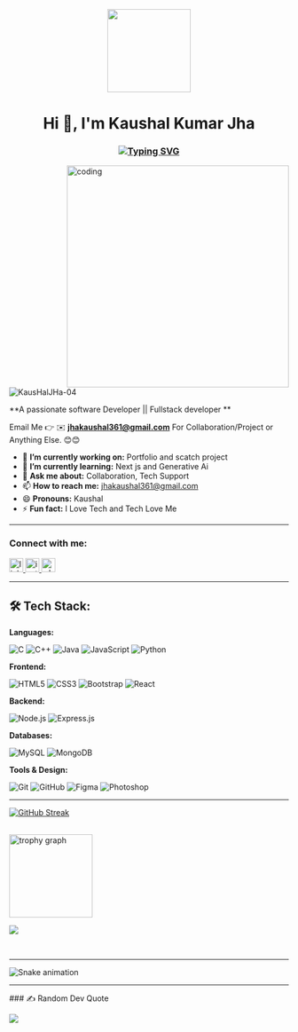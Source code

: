 <div align="center">
  <img height="150" src="https://media.giphy.com/media/M9gbBd9nbDrOTu1Mqx/giphy.gif"  />
</div>

<h1 align="center">Hi 👋, I'm Kaushal Kumar Jha</h1>            
<h3 align="center"><a href="https://git.io/typing-svg"><img src="https://readme-typing-svg.demolab.com?font=lora&size=24&pause=1000&color=F70407&vCenter=true&random=false&width=435&lines=Full+stack+Developer%F0%9F%91%A8%E2%80%8D%F0%9F%92%BB%F0%9F%91%A8%E2%80%8D%F0%9F%92%BB;Tech+Enthusiast%F0%9F%92%BB%F0%9F%92%BB;Contributor%F0%9F%A7%91%E2%80%8D%F0%9F%92%BB;Developer%F0%9F%92%BB;Upcoming+Software+Engineer%F0%9F%91%A8%E2%80%8D%F0%9F%92%BB%F0%9F%91%A8%E2%80%8D%F0%9F%92%BB" alt="Typing SVG" /></a></h3>   
<img align="right"alt="coding"width="400"src="https://media.licdn.com/dms/image/C5622AQErlQlcPler2g/feedshare-shrink_2048_1536/0/1587628396592?e=2147483647&v=beta&t=6gbzpglnet87uHEUlsH1GBq6TM1FaNsD8xcWeKZmWa0">
<!-- <p align="left"> <img src="https://komarev.com/ghpvc/?username=sagar-03&label=Profile%20views&color=0e75b6&style=flat" alt="KausHalJHa-04" /> </p> --> 
<p align="left"> <img src="https://komarev.com/ghpvc/?username=KausHalJHA04&label=Profile%20views&color=0e75b6&style=flat" alt="KausHalJHa-04" /></p>  

<!-- <p align="left"> <a href="https://twitter.com/sagarkumar16289" target="blank"><img src="https://img.shields.io/twitter/follow/sagarkumar16289?logo=twitter&style=for-the-badge" alt="KausHalJHa-04" /></a> </p> -->   
 **A passionate software Developer || Fullstack developer **

Email Me 👉 ✉️ **jhakaushal361@gmail.com** For Collaboration/Project or Anything Else. 😊😊

- 🔭 **I’m currently working on:** Portfolio and scatch project
- 🌱 **I’m currently learning:** Next js and Generative Ai
- 💬 **Ask me about:** Collaboration, Tech Support
- 📫 **How to reach me:** jhakaushal361@gmail.com
- 😄 **Pronouns:** Kaushal
- ⚡ **Fun fact:** I Love Tech and Tech Love Me                   

<hr>
<h3 align="left">Connect with me: </h3>      
<div align="left">
  <a href="https://www.linkedin.com/in/kaushal-jha-6073042aa/" target="_blank">
    <img src="https://img.shields.io/static/v1?message=LinkedIn&logo=linkedin&label=&color=0077B5&logoColor=white&labelColor=&style=for-the-badge" height="25" alt="linkedin logo"  />
  </a>
  <a href="https://www.instagram.com/_kaushal_jha04/" target="_blank">
    <img src="https://img.shields.io/static/v1?message=Instagram&logo=instagram&label=&color=E4405F&logoColor=white&labelColor=&style=for-the-badge" height="25" alt="instagram logo"  />
  </a>
  <a href="https://wa.me/qr/TTL44FU4A7DTP1" target="_blank">
    <img src="https://img.shields.io/static/v1?message=Whatsapp&logo=whatsapp&label=&color=25D366&logoColor=white&labelColor=&style=for-the-badge" height="25" alt="whatsapp logo"  />
  </a>
</div>
<hr>

<h2>🛠️ Tech Stack: </h2>

**Languages:**

![C](https://img.shields.io/badge/C-%2300599C.svg?style=for-the-badge&logo=c&logoColor=white)
![C++](https://img.shields.io/badge/C%2B%2B-%2300599C.svg?style=for-the-badge&logo=c%2B%2B&logoColor=white)
![Java](https://img.shields.io/badge/Java-%23ED8B00.svg?style=for-the-badge&logo=java&logoColor=white)
![JavaScript](https://img.shields.io/badge/JavaScript-%23F7DF1E.svg?style=for-the-badge&logo=javascript&logoColor=black)
![Python](https://img.shields.io/badge/Python-3670A0?style=for-the-badge&logo=python&logoColor=ffdd54)

**Frontend:**

![HTML5](https://img.shields.io/badge/HTML5-%23E34F26.svg?style=for-the-badge&logo=html5&logoColor=white)
![CSS3](https://img.shields.io/badge/CSS3-%231572B6.svg?style=for-the-badge&logo=css3&logoColor=white)
![Bootstrap](https://img.shields.io/badge/Bootstrap-%238511FA.svg?style=for-the-badge&logo=bootstrap&logoColor=white)
![React](https://img.shields.io/badge/React-%2361DAFB.svg?style=for-the-badge&logo=react&logoColor=black)

**Backend:**

![Node.js](https://img.shields.io/badge/Node.js-%2343853D.svg?style=for-the-badge&logo=node.js&logoColor=white)
![Express.js](https://img.shields.io/badge/Express-%23000000.svg?style=for-the-badge&logo=express&logoColor=white)

**Databases:**

![MySQL](https://img.shields.io/badge/MySQL-%234479A1.svg?style=for-the-badge&logo=mysql&logoColor=white)
![MongoDB](https://img.shields.io/badge/MongoDB-%2347A248.svg?style=for-the-badge&logo=mongodb&logoColor=white)

**Tools & Design:**

![Git](https://img.shields.io/badge/Git-%23F05033.svg?style=for-the-badge&logo=git&logoColor=white)
![GitHub](https://img.shields.io/badge/GitHub-%23121011.svg?style=for-the-badge&logo=github&logoColor=white)
![Figma](https://img.shields.io/badge/Figma-%23F24E1E.svg?style=for-the-badge&logo=figma&logoColor=white)
![Photoshop](https://img.shields.io/badge/Photoshop-%2331A8FF.svg?style=for-the-badge&logo=adobephotoshop&logoColor=white)

<hr>

[![GitHub Streak](https://nirzak-streak-stats.vercel.app?user=KausHalJHa-04&theme=transparent)](https://git.io/streak-stats) <br><br>

<img src="https://github-profile-trophy.vercel.app?username=maurodesouza&theme=dracula&column=-1&row=1&margin-w=8&margin-h=8&no-bg=false&no-frame=false&order=4" height="150" alt="trophy graph"  />
<br clear="both" />  

![](https://github-readme-stats.vercel.app/api/top-langs/?username=KausHalJHa-04&theme=dark&hide_border=false&include_all_commits=false&count_private=false&layout=compact)

<br clear="both">
<hr>
<div align="left">
  <img src="https://profile-readme-generator.com/assets/snake.svg" alt="Snake animation" />
</div>
<hr>
### ✍️ Random Dev Quote

![](https://quotes-github-readme.vercel.app/api?type=horizontal&theme=radical)

<!-- ![Alt text](https://spotify-recently-played-readme.vercel.app/api?user=31uiyzk2dmavxk7dex47x2tq2yza&unique={true|1|on|yes}) -->
